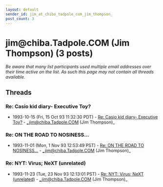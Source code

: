 ```yaml
---
layout: default
sender_id: jim_at_chiba_tadpole_com_jim_thompson_
post_count: 3
---
```


# jim<span>@</span>chiba.Tadpole.COM (Jim Thompson) (3 posts)

_Be aware that many list participants used multiple email addresses over their time active on the list. As such this page may not contain all threads available._

## Threads

### Re: Casio kid diary- Executive Toy?
+ 1993-10-15 (Fri, 15 Oct 93 11:32:30 PDT) - [Re: Casio kid diary- Executive Toy?](/archive/1993/10/8554284a356e01930f19d9ec14bd1bff4598ff3857238e15bcb11b09149ec879) - _jim@chiba.Tadpole.COM (Jim Thompson)_

### Re: ON THE ROAD TO NOSINESS...
+ 1993-11-01 (Mon, 1 Nov 93 12:53:49 PST) - [Re: ON THE ROAD TO NOSINESS...](/archive/1993/11/57a12df3861982de5b6d090a3626f38eb3572bb35dec473f9dd67eedf1064c72) - _jim@chiba.Tadpole.COM (Jim Thompson)_

### Re: NYT: Virus; NeXT (unrelated)
+ 1993-11-23 (Tue, 23 Nov 93 12:13:01 PST) - [Re: NYT: Virus; NeXT (unrelated)](/archive/1993/11/ea884312170d148f7c3f4096d3134e5078fa67bef2fc9c91345238e653929ec6) - _jim@chiba.Tadpole.COM (Jim Thompson)_

